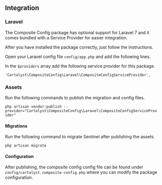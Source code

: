 ## Integration

### Laravel

The Composite Config package has optional support for Laravel 7 and it comes bundled with a Service Provider for easier integration.

After you have installed the package correctly, just follow the instructions.

Open your Laravel config file `config/app.php` and add the following lines.

In the `$providers` array add the following service provider for this package.

	'Cartalyst\CompositeConfig\Laravel\CompositeConfigServiceProvider',

### Assets

Run the following commands to publish the migration and config files.

`php artisan vendor:publish --provider="Cartalyst\CompositeConfig\Laravel\CompositeConfigServiceProvider"`

#### Migrations

Run the following command to migrate Sentinel after publishing the assets.

`php artisan migrate`

#### Configuration

After publishing, the composite config config file can be found under `config/cartalyst.composite-config.php` where you can modify the package configuration.
